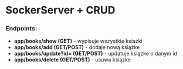 # SockerServer + CRUD

### Endpoints:

- **app/books/show (GET)** - wypisuje wszystkie ksiażki
- **app/books/add (GET/POST)** - dodaje nową książke
- **app/books/update?id= (GET/POST)** - updatuje ksiązke o danym id
- **app/books/delete (GET/POST)** - usuwa ksiązke

